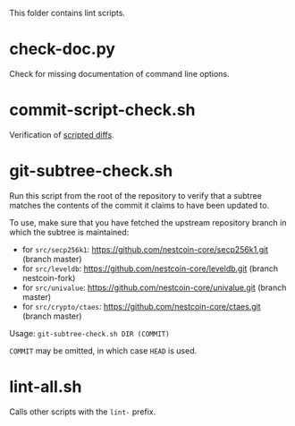 This folder contains lint scripts.

check-doc.py
============
Check for missing documentation of command line options.

commit-script-check.sh
======================
Verification of [scripted diffs](/doc/developer-notes.md#scripted-diffs).

git-subtree-check.sh
====================
Run this script from the root of the repository to verify that a subtree matches the contents of
the commit it claims to have been updated to.

To use, make sure that you have fetched the upstream repository branch in which the subtree is
maintained:
* for `src/secp256k1`: https://github.com/nestcoin-core/secp256k1.git (branch master)
* for `src/leveldb`: https://github.com/nestcoin-core/leveldb.git (branch nestcoin-fork)
* for `src/univalue`: https://github.com/nestcoin-core/univalue.git (branch master)
* for `src/crypto/ctaes`: https://github.com/nestcoin-core/ctaes.git (branch master)

Usage: `git-subtree-check.sh DIR (COMMIT)`

`COMMIT` may be omitted, in which case `HEAD` is used.

lint-all.sh
===========
Calls other scripts with the `lint-` prefix.
